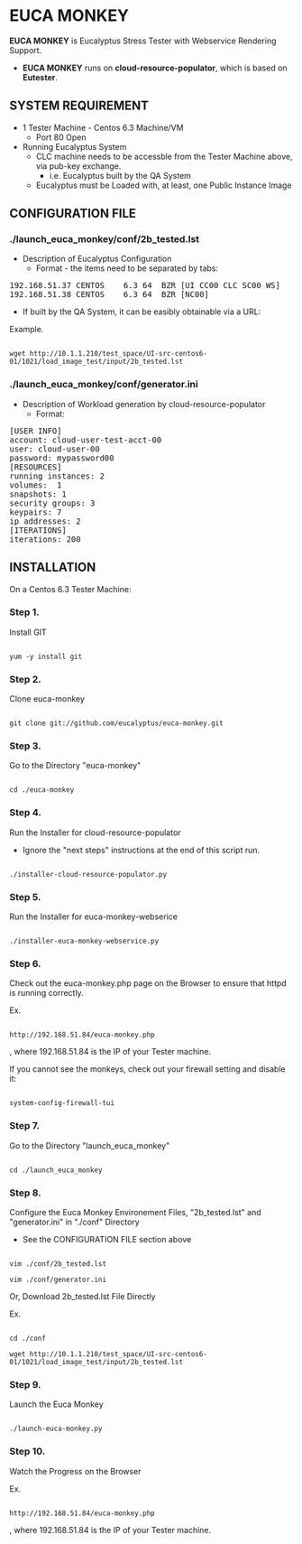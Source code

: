 # EUCA MONKEY

**EUCA MONKEY** is Eucalyptus Stress Tester with Webservice Rendering Support.
  * **EUCA MONKEY** runs on **cloud-resource-populator**, which is based on **Eutester**.


## SYSTEM REQUIREMENT

  * 1 Tester Machine - Centos 6.3 Machine/VM
    * Port 80 Open         
  * Running Eucalyptus System
    * CLC machine needs to be accessble from the Tester Machine above, via pub-key exchange.
      * i.e. Eucalyptus built by the QA System 
    * Eucalyptus must be Loaded with, at least, one Public Instance Image

## CONFIGURATION FILE

### ./launch_euca_monkey/conf/2b_tested.lst

  * Description of Eucalyptus Configuration
    * Format - the items need to be separated by tabs:
<pre>
192.168.51.37 CENTOS	6.3	64	BZR	[UI CC00 CLC SC00 WS]
192.168.51.38 CENTOS	6.3	64	BZR	[NC00]
</pre>

  * If built by the QA System, it can be easibly obtainable via a URL:

Example.

<code>
wget http://10.1.1.210/test_space/UI-src-centos6-01/1021/load_image_test/input/2b_tested.lst
</code>

### ./launch_euca_monkey/conf/generator.ini

  * Description of Workload generation by cloud-resource-populator
    * Format:
<pre>
[USER INFO]
account: cloud-user-test-acct-00
user: cloud-user-00
password: mypassword00
[RESOURCES]
running instances: 2
volumes:  1
snapshots: 1
security groups: 3
keypairs: 7
ip addresses: 2
[ITERATIONS]
iterations: 200
</pre>

## INSTALLATION

On a Centos 6.3 Tester Machine:

### Step 1.
Install GIT

<code>
yum -y install git
</code>

### Step 2.
Clone euca-monkey
  
<code>
git clone git://github.com/eucalyptus/euca-monkey.git
</code>

### Step 3.
Go to the Directory "euca-monkey"

<code>
cd ./euca-monkey
</code>

### Step 4.
Run the Installer for cloud-resource-populator
  * Ignore the "next steps" instructions at the end of this script run.

<code>
./installer-cloud-resource-populator.py
</code>

### Step 5.
Run the Installer for euca-monkey-webserice

<code>
./installer-euca-monkey-webservice.py
</code>

### Step 6.
Check out the euca-monkey.php page on the Browser to ensure that httpd is running correctly.

Ex.

<code>
http://192.168.51.84/euca-monkey.php
</code>

, where 192.168.51.84 is the IP of your Tester machine.

If you cannot see the monkeys, check out your firewall setting and disable it:

<code>
system-config-firewall-tui
</code>

### Step 7.

Go to the Directory "launch_euca_monkey"

<code>
cd ./launch_euca_monkey
</code>

### Step 8.

Configure the Euca Monkey Environement Files, "2b_tested.lst" and "generator.ini" in "./conf" Directory
  * See the CONFIGURATION FILE section above

<code>
vim ./conf/2b_tested.lst
</code>

<code>
vim ./conf/generator.ini
</code>

Or, Download 2b_tested.lst File Directly

Ex.

<code>
cd ./conf
</code>

<code>
wget http://10.1.1.210/test_space/UI-src-centos6-01/1021/load_image_test/input/2b_tested.lst
</code>

### Step 9.
Launch the Euca Monkey

<code>
./launch-euca-monkey.py
</code>

### Step 10.
Watch the Progress on the Browser

Ex.

<code>
http://192.168.51.84/euca-monkey.php
</code>

, where 192.168.51.84 is the IP of your Tester machine.

